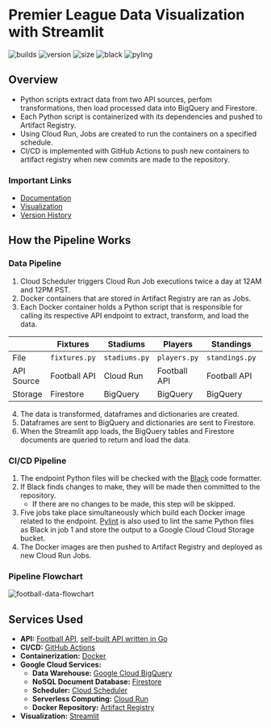 # Premier League Data Visualization with Streamlit

![builds](https://img.shields.io/github/actions/workflow/status/digitalghost-dev/premier-league/ci.yml?style=flat-square)
![version](https://img.shields.io/badge/streamlit_app_version-2.5.0-blue?style=flat-square)
![size](https://img.shields.io/github/repo-size/digitalghost-dev/premier-league?style=flat-square)
![black](https://img.shields.io/badge/code%20style-black-black?style=flat-square)
![pyling](https://img.shields.io/badge/linting-pylint-yellowgreen?style=flat-square)

## Overview
* Python scripts extract data from two API sources, perfom transformations, then load processed data into BigQuery and Firestore.
* Each Python script is containerized with its dependencies and pushed to Artifact Registry.
* Using Cloud Run, Jobs are created to run the containers on a specified schedule.
* CI/CD is implemented with GitHub Actions to push new containers to artifact registry when new commits are made to the repository.

### Important Links

* [Documentation](https://digitalghost-dev.notion.site/12d644bff83f46359c3de9036d84f0b0?v=4c615e0378304f499d6fdfeaf223fa77)
* [Visualization](https://premierleague.streamlit.app/)
* [Version History](https://github.com/digitalghost-dev/premier-league/blob/main/CHANGELOG.md)

## How the Pipeline Works
### Data Pipeline
1. Cloud Scheduler triggers Cloud Run Job executions twice a day at 12AM and 12PM PST.
2. Docker containers that are stored in Artifact Registry are ran as Jobs.
3. Each Docker container holds a Python script that is responsible for calling its respective API endpoint to extract, transform, and load the data.

|            | Fixtures      | Stadiums       | Players      | Standings      | Teams        |
| ---------- | ------------- | -------------- | ------------ | -------------- | ------------ |
| File       | `fixtures.py` | `stadiums.py`  | `players.py` | `standings.py` | `teams.py`   |
| API Source | Football API  | Cloud Run      | Football API | Football API   | Football API |
| Storage    | Firestore     | BigQuery       |  BigQuery    | BigQuery       |  BigQuery    |

4. The data is transformed, dataframes and dictionaries are created.
5. Dataframes are sent to BigQuery and dictionaries are sent to Firestore.
6. When the Streamlit app loads, the BigQuery tables and Firestore documents are queried to return and load the data.

### CI/CD Pipeline
1. The endpoint Python files will be checked with the [Black](https://github.com/psf/black) code formatter. 
2. If Black finds changes to make, they will be made then committed to the repository.
    * If there are no changes to be made, this step will be skipped.
3. Five jobs take place simultaneously which build each Docker image related to the endpoint. [Pylint](https://github.com/pylint-dev/pylint) is also used to lint the same Python files as Black in job 1 and store the output to a Google Cloud Cloud Storage bucket.
4. The Docker images are then pushed to Artifact Registry and deployed as new Cloud Run Jobs.

### Pipeline Flowchart
![football-data-flowchart](https://storage.googleapis.com/pipeline-flowcharts/football-data-pipeline-flowchart.png)

## Services Used
* **API:** [Football API](https://www.api-football.com), [self-built API written in Go](https://github.com/digitalghost-dev/football-data-pipeline/tree/main/locations-api)
* **CI/CD:** [GitHub Actions](https://github.com/features/actions)
* **Containerization:** [Docker](https://www.docker.com)
* **Google Cloud Services:**
    * **Data Warehouse:** [Google Cloud BigQuery](https://cloud.google.com/bigquery)
    * **NoSQL Document Database:** [Firestore](https://cloud.google.com/firestore/)
    * **Scheduler:** [Cloud Scheduler](https://cloud.google.com/scheduler)
    * **Serverless Computing:** [Cloud Run](https://cloud.google.com/run/docs/overview/what-is-cloud-run)
    * **Docker Repository:** [Artifact Registry](https://cloud.google.com/artifact-registry)
* **Visualization:** [Streamlit](https://streamlit.io)